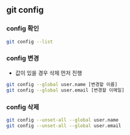 ## git config

### config 확인
```bash
git config --list
```

### config 변경
- 값이 있을 경우 삭제 먼저 진행
```bash
git config --global user.name [변경할 이름]
git config --global user.email [변경할 이메일]
```

### config 삭제
```bash
git config --unset-all --global user.name
git config --unset-all --global user.email
```